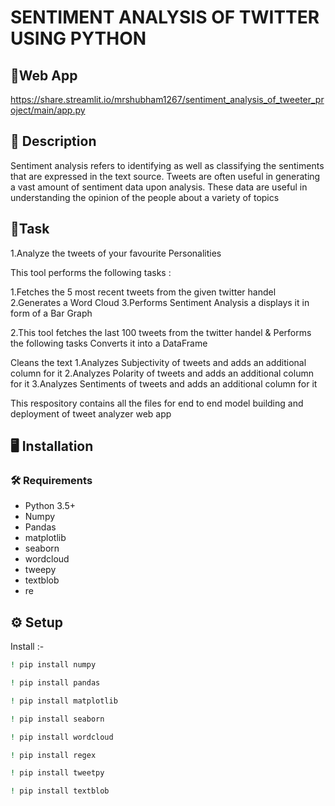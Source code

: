 # SENTIMENT ANALYSIS OF TWITTER USING PYTHON

## 📱Web App
https://share.streamlit.io/mrshubham1267/sentiment_analysis_of_tweeter_project/main/app.py

## 📝 Description
Sentiment analysis refers to identifying as well as classifying the sentiments that are expressed in the text source. Tweets are often useful in generating a vast amount of sentiment data upon analysis. These data are useful in understanding the opinion of the people about a variety of topics

## 🎯Task
1.Analyze the tweets of your favourite Personalities

This tool performs the following tasks :

1.Fetches the 5 most recent tweets from the given twitter handel
2.Generates a Word Cloud
3.Performs Sentiment Analysis a displays it in form of a Bar Graph

2.This tool fetches the last 100 tweets from the twitter handel & Performs the following tasks Converts it into a DataFrame

Cleans the text
1.Analyzes Subjectivity of tweets and adds an additional column for it
2.Analyzes Polarity of tweets and adds an additional column for it
3.Analyzes Sentiments of tweets and adds an additional column for it

This respository contains all the files for end to end model building and deployment of tweet analyzer web app

## :desktop_computer:	Installation

### :hammer_and_wrench: Requirements
* Python 3.5+
* Numpy
* Pandas
* matplotlib
* seaborn
* wordcloud
* tweepy
* textblob
* re

## :gear: Setup
 Install :-
```bash
! pip install numpy

```
```bash
! pip install pandas

```
```bash
! pip install matplotlib

```
```bash
! pip install seaborn

```
```bash
! pip install wordcloud

```
```bash
! pip install regex

``````
```bash
! pip install tweetpy

```
```bash
! pip install textblob

```
